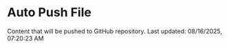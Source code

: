 # Auto Push File

Content that will be pushed to GitHub repository.
Last updated: 08/16/2025, 07:20:23 AM